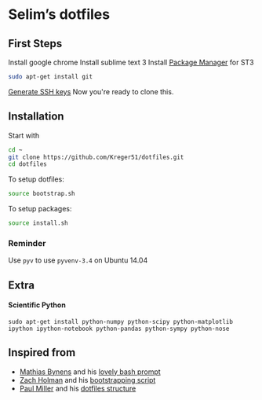 # Selim’s dotfiles

## First Steps
Install google chrome
Install sublime text 3
Install [Package Manager](https://packagecontrol.io/installation) for ST3
```bash
sudo apt-get install git
```
[Generate SSH keys](https://help.github.com/articles/generating-ssh-keys/#platform-linux)
Now you're ready to clone this. 

## Installation
Start with
```bash
cd ~
git clone https://github.com/Kreger51/dotfiles.git
cd dotfiles
```
To setup dotfiles:
```bash
source bootstrap.sh
```
To setup packages:
```bash
source install.sh
```

### Reminder 
Use `pyv` to use `pyvenv-3.4` on Ubuntu 14.04

## Extra
#### Scientific Python 
```sudo apt-get install python-numpy python-scipy python-matplotlib ipython ipython-notebook python-pandas python-sympy python-nose```

## Inspired from
* [Mathias Bynens](https://mathiasbynens.be/) and his [lovely bash prompt](https://github.com/mathiasbynens/dotfiles)
* [Zach Holman](https://github.com/holman) and his [bootstrapping script](https://github.com/holman/dotfiles/blob/master/script/bootstrap)
* [Paul Miller](https://github.com/paulmillr) and his [dotfiles structure](https://github.com/paulmillr/dotfiles)